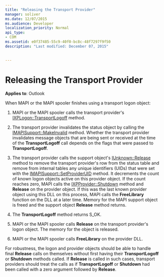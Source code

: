 ```yaml
---
title: "Releasing the Transport Provider"
manager: soliver
ms.date: 12/07/2015
ms.audience: Developer
localization_priority: Normal
api_type:
- COM
ms.assetid: e0f37485-55c9-40f0-bc8c-48f7297f9f50
description: "Last modified: December 07, 2015"
 
 
---
```


# Releasing the Transport Provider

 
  
**Applies to**: Outlook 
  
When MAPI or the MAPI spooler finishes using a transport logon object:
  
1. MAPI or the MAPI spooler calls the transport provider's [IXPLogon::TransportLogoff](ixplogon-transportlogoff.md) method. 
    
2. The transport provider invalidates the status object by calling the [IMAPISupport::MakeInvalid](imapisupport-makeinvalid.md) method. Whether the transport provider invalidates message objects that are being sent or received at the time of the **TransportLogoff** call depends on the flags that were passed to **TransportLogoff**.
    
3. The transport provider calls the support object's [IUnknown::Release](http://msdn.microsoft.com/library/4b494c6f-f0ee-4c35-ae45-ed956f40dc7a%28Office.15%29.aspx) method to remove the transport provider's row from the status table and remove from internal tables any unique identifiers (UIDs) that were set with the [IMAPISupport::SetProviderUID](imapisupport-setprovideruid.md) method. It decrements the count of known logon objects active on this provider object. If the count reaches zero, MAPI calls the [IXPProvider::Shutdown](ixpprovider-shutdown.md) method and **Release** on the provider object. If this was the last known provider object using this DLL on this process, MAPI calls the **FreeLibrary** function on the DLL at a later time. Memory for the MAPI support object is freed and the support object **Release** method returns. 
    
4. The **TransportLogoff** method returns S_OK. 
    
5. MAPI or the MAPI spooler calls **Release** on the transport provider's logon object. The memory for the object is released. 
    
6. MAPI or the MAPI spooler calls **FreeLibrary** on the provider DLL. 
    
For robustness, the logon and provider objects should be able to handle final **Release** calls on themselves without first having their **TransportLogoff** or **Shutdown** methods called. If **Release** is called in such cases, transport providers should treat the calls as if **TransportLogoff** or **Shutdown** had been called with a zero argument followed by **Release**.
  

